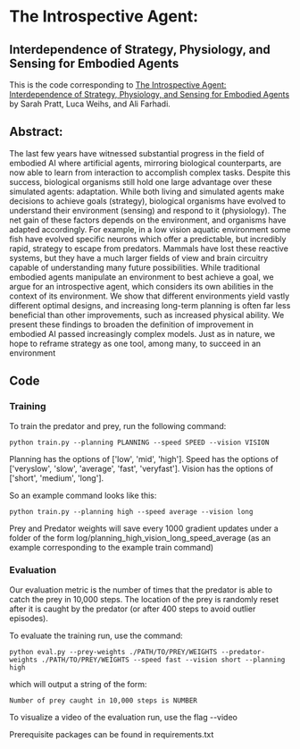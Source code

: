 # The Introspective Agent:
## Interdependence of Strategy, Physiology, and Sensing for Embodied Agents

This is the code corresponding to [The Introspective Agent: Interdependence of Strategy, Physiology, and Sensing for Embodied Agents](https://arxiv.org/pdf/2201.00411.pdf) by Sarah Pratt, Luca Weihs, and Ali Farhadi.

## Abstract:

The last few years have witnessed substantial progress in the field of embodied AI where artificial agents, mirroring biological counterparts, are now able to learn from interaction to accomplish complex tasks. Despite this success, biological organisms still hold one large advantage over these simulated agents: adaptation. While both living and simulated agents make decisions to achieve goals (strategy), biological organisms have evolved to understand their environment (sensing) and respond to it (physiology). The net gain of these factors depends on the environment, and organisms have adapted accordingly. For example, in a low vision aquatic environment some fish have evolved specific neurons which offer a predictable, but incredibly rapid, strategy to escape from predators. Mammals have lost these reactive systems, but they have a much larger fields of view and brain circuitry capable of understanding many future possibilities. While traditional embodied agents manipulate an environment to best achieve a goal, we argue for an introspective agent, which considers its own abilities in the context of its environment. We show that different environments yield vastly different optimal designs, and increasing long-term planning is often far less beneficial than other improvements, such as increased physical ability. We present these findings to broaden the definition of improvement in embodied AI passed increasingly complex models. Just as in nature, we hope to reframe strategy as one tool, among many, to succeed in an environment

## Code

### Training
To train the predator and prey, run the following command:

```
python train.py --planning PLANNING --speed SPEED --vision VISION
```

Planning has the options of ['low', 'mid', 'high']. 
Speed has the options of ['veryslow', 'slow', 'average', 'fast', 'veryfast']. 
Vision has the options of ['short', 'medium', 'long']. 

So an example command looks like this:

```
python train.py --planning high --speed average --vision long
```

Prey and Predator weights will save every 1000 gradient updates under a folder of the form log/planning_high_vision_long_speed_average (as an example corresponding to the example train command)


### Evaluation
Our evaluation metric is the number of times that the predator is able to catch the prey in 10,000 steps. The location of the prey is randomly reset after it is caught by the predator (or after 400 steps to avoid outlier episodes).

To evaluate the training run, use the command:

```
python eval.py --prey-weights ./PATH/TO/PREY/WEIGHTS --predator-weights ./PATH/TO/PREY/WEIGHTS --speed fast --vision short --planning high
```

which will output a string of the form:

```
Number of prey caught in 10,000 steps is NUMBER
```

To visualize a video of the evaluation run, use the flag --video

Prerequisite packages can be found in requirements.txt

